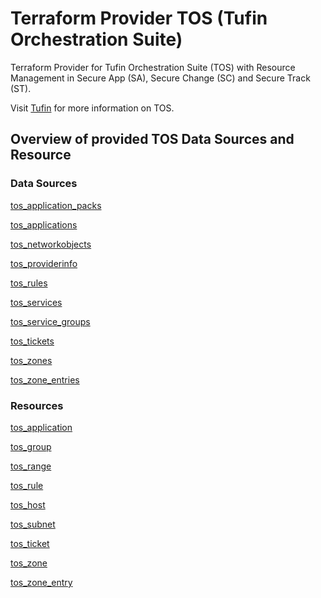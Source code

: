 # Terraform Provider TOS (Tufin Orchestration Suite)

Terraform Provider for Tufin Orchestration Suite (TOS) with Resource Management in Secure App (SA), Secure Change (SC)
and Secure Track (ST).

Visit [Tufin](https://tufin.com) for more information on TOS.

## Overview of provided TOS Data Sources and Resource

### Data Sources

[tos_application_packs](data-sources/application_packs.md)

[tos_applications](data-sources/applications.md)

[tos_networkobjects](data-sources/networkobjects.md)

[tos_providerinfo](data-sources/provider_info.md)

[tos_rules](data-sources/rules.md)

[tos_services](data-sources/services.md)

[tos_service_groups](data-sources/service_groups.md)

[tos_tickets](data-sources/tickets.md)

[tos_zones](data-sources/zones.md)

[tos_zone_entries](data-sources/zone_entries.md)

### Resources

[tos_application](resources/application.md)

[tos_group](resources/group.md)

[tos_range](resources/range.md)

[tos_rule](resources/rule.md)

[tos_host](resources/host.md)

[tos_subnet](resources/subnet.md)

[tos_ticket](resources/ticket.md)

[tos_zone](resources/zone.md)

[tos_zone_entry](resources/zone_entry.md)


